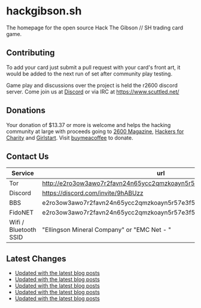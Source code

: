 # hackgibson.sh
The homepage for the open source Hack The Gibson // SH trading card game.


## Contributing

To add your card just submit a pull request with your card's front art, it would be added to the next run of set after community play testing.

Game play and discussions over the project is held the r2600 discord server. Come join us at [Discord](https://discord.com/invite/9hABUzz) or via IRC at https://www.scuttled.net/


## Donations

Your donation of $13.37 or more is welcome and helps the hacking community at large with proceeds going to [2600 Magazine](https://2600.com/), [Hackers for Charity](https://hackersforcharity.org) and [Girlstart](https://girlstart.org).  Visit [buymeacoffee](https://www.buymeacoffee.com/hackgibson.sh) to donate.


## Contact Us

Service | url
-|-
Tor | http://e2ro3ow3awo7r2favn24n65ycc2qmzkoayn5r57e3f56nvjwdcgg32ad.onion
Discord | https://discord.com/invite/9hABUzz
BBS | e2ro3ow3awo7r2favn24n65ycc2qmzkoayn5r57e3f56nvjwdcgg32ad.onion:23
FidoNET | e2ro3ow3awo7r2favn24n65ycc2qmzkoayn5r57e3f56nvjwdcgg32ad.onion:24554
Wifi / Bluetooth SSID | "Ellingson Mineral Company" or "EMC Net - <fidonet address>"

## Latest Changes
<!-- BLOG-POST-LIST:START -->
- [Updated with the latest blog posts](https://github.com/DFW2600/hackgibson.sh/commit/3efa6dfcec1696bd0b5db4ae15ee91ce10bc1857)
- [Updated with the latest blog posts](https://github.com/DFW2600/hackgibson.sh/commit/be2b57f2577c225645476e7eedf90576afd4e335)
- [Updated with the latest blog posts](https://github.com/DFW2600/hackgibson.sh/commit/3c7bf4e92b4f5f32c4086e96b5c644155f0c2333)
- [Updated with the latest blog posts](https://github.com/DFW2600/hackgibson.sh/commit/5cff4861814d13d77d742535a56a872e23946daf)
- [Updated with the latest blog posts](https://github.com/DFW2600/hackgibson.sh/commit/d41f3faf31b6e0ce98683e7e5107fff18b16b12b)
<!-- BLOG-POST-LIST:END -->
